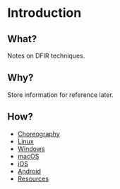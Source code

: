 # Introduction

## What?

Notes on DFIR techniques.

## Why?

Store information for reference later.

## How?

* [Choreography](choreography.md)
* [Linux](linux.md)
* [Windows](windows.md)
* [macOS](macos.md)
* [iOS](ios.md)
* [Android](android.md)
* [Resources](resources.md)
